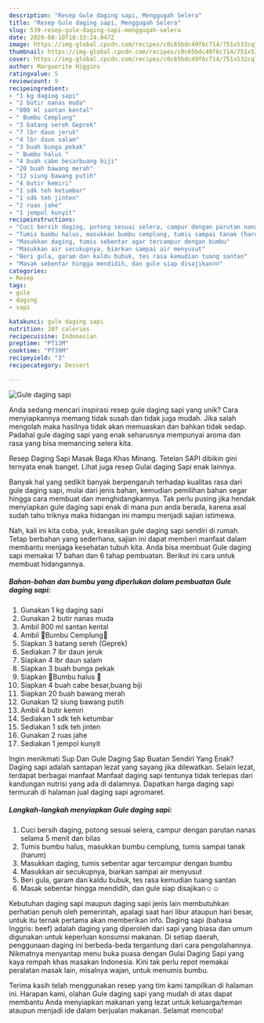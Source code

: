 ```yaml
---
description: "Resep Gule daging sapi, Menggugah Selera"
title: "Resep Gule daging sapi, Menggugah Selera"
slug: 539-resep-gule-daging-sapi-menggugah-selera
date: 2020-08-10T18:33:24.047Z
image: https://img-global.cpcdn.com/recipes/c0c65bdc49f6c714/751x532cq70/gule-daging-sapi-foto-resep-utama.jpg
thumbnail: https://img-global.cpcdn.com/recipes/c0c65bdc49f6c714/751x532cq70/gule-daging-sapi-foto-resep-utama.jpg
cover: https://img-global.cpcdn.com/recipes/c0c65bdc49f6c714/751x532cq70/gule-daging-sapi-foto-resep-utama.jpg
author: Marguerite Higgins
ratingvalue: 5
reviewcount: 9
recipeingredient:
- "1 kg daging sapi"
- "2 butir nanas muda"
- "800 ml santan kental"
- " Bumbu Cemplung"
- "3 batang sereh Geprek"
- "7 lbr daun jeruk"
- "4 lbr daun salam"
- "3 buah bunga pekak"
- " Bumbu halus "
- "4 buah cabe besarbuang biji"
- "20 buah bawang merah"
- "12 siung bawang putih"
- "4 butir kemiri"
- "1 sdk teh ketumbar"
- "1 sdk teh jinten"
- "2 ruas jahe"
- "1 jempol kunyit"
recipeinstructions:
- "Cuci bersih daging, potong sesuai selera, campur dengan parutan nanas selama 5 menit dan bilas"
- "Tumis bumbu halus, masukkan bumbu cemplung, tumis sampai tanak (harum)"
- "Masukkan daging, tumis sebentar agar tercampur dengan bumbu"
- "Masukkan air secukupnya, biarkan sampai air menyusut"
- "Beri gula, garam dan kaldu bubuk, tes rasa kemudian tuang santan"
- "Masak sebentar hingga mendidih, dan gule siap disajikan☺️☺️"
categories:
- Resep
tags:
- gule
- daging
- sapi

katakunci: gule daging sapi 
nutrition: 107 calories
recipecuisine: Indonesian
preptime: "PT13M"
cooktime: "PT39M"
recipeyield: "3"
recipecategory: Dessert

---
```



![Gule daging sapi](https://img-global.cpcdn.com/recipes/c0c65bdc49f6c714/751x532cq70/gule-daging-sapi-foto-resep-utama.jpg)

Anda sedang mencari inspirasi resep gule daging sapi yang unik? Cara menyiapkannya memang tidak susah dan tidak juga mudah. Jika salah mengolah maka hasilnya tidak akan memuaskan dan bahkan tidak sedap. Padahal gule daging sapi yang enak seharusnya mempunyai aroma dan rasa yang bisa memancing selera kita.

Resep Daging Sapi Masak Baga Khas Minang. Tetelan SAPI dibikin gini ternyata enak banget. Lihat juga resep Gulai daging Sapi enak lainnya.

Banyak hal yang sedikit banyak berpengaruh terhadap kualitas rasa dari gule daging sapi, mulai dari jenis bahan, kemudian pemilihan bahan segar hingga cara membuat dan menghidangkannya. Tak perlu pusing jika hendak menyiapkan gule daging sapi enak di mana pun anda berada, karena asal sudah tahu triknya maka hidangan ini mampu menjadi sajian istimewa.


Nah, kali ini kita coba, yuk, kreasikan gule daging sapi sendiri di rumah. Tetap berbahan yang sederhana, sajian ini dapat memberi manfaat dalam membantu menjaga kesehatan tubuh kita. Anda bisa membuat Gule daging sapi memakai 17 bahan dan 6 tahap pembuatan. Berikut ini cara untuk membuat hidangannya.

<!--inarticleads1-->

##### Bahan-bahan dan bumbu yang diperlukan dalam pembuatan Gule daging sapi:

1. Gunakan 1 kg daging sapi
1. Gunakan 2 butir nanas muda
1. Ambil 800 ml santan kental
1. Ambil  💞Bumbu Cemplung💞
1. Siapkan 3 batang sereh (Geprek)
1. Sediakan 7 lbr daun jeruk
1. Siapkan 4 lbr daun salam
1. Siapkan 3 buah bunga pekak
1. Siapkan  💞Bumbu halus 💞
1. Siapkan 4 buah cabe besar,buang biji
1. Siapkan 20 buah bawang merah
1. Gunakan 12 siung bawang putih
1. Ambil 4 butir kemiri
1. Sediakan 1 sdk teh ketumbar
1. Sediakan 1 sdk teh jinten
1. Gunakan 2 ruas jahe
1. Sediakan 1 jempol kunyit


Ingin menikmati Sup Dan Gule Daging Sap Buatan Sendiri Yang Enak? Daging sapi adalah santapan lezat yang sayang jika dilewatkan. Selain lezat, terdapat berbagai manfaat Manfaat daging sapi tentunya tidak terlepas dari kandungan nutrisi yang ada di dalamnya. Dapatkan harga daging sapi termurah di halaman jual daging sapi agromaret. 

<!--inarticleads2-->

##### Langkah-langkah menyiapkan Gule daging sapi:

1. Cuci bersih daging, potong sesuai selera, campur dengan parutan nanas selama 5 menit dan bilas
1. Tumis bumbu halus, masukkan bumbu cemplung, tumis sampai tanak (harum)
1. Masukkan daging, tumis sebentar agar tercampur dengan bumbu
1. Masukkan air secukupnya, biarkan sampai air menyusut
1. Beri gula, garam dan kaldu bubuk, tes rasa kemudian tuang santan
1. Masak sebentar hingga mendidih, dan gule siap disajikan☺️☺️


Kebutuhan daging sapi maupun daging sapi jenis lain membutuhkan perhatian penuh oleh pemerintah, apalagi saat hari libur ataupun hari besar, untuk itu ternak pertama akan memberikan info. Daging sapi (bahasa Inggris: beef) adalah daging yang diperoleh dari sapi yang biasa dan umum digunakan untuk keperluan konsumsi makanan. Di setiap daerah, penggunaan daging ini berbeda-beda tergantung dari cara pengolahannya. Nikmatnya menyantap menu buka puasa dengan Gulai Daging Sapi yang kaya rempah khas masakan Indonesia. Kini tak perlu repot memakai peralatan masak lain, misalnya wajan, untuk menumis bumbu. 

Terima kasih telah menggunakan resep yang tim kami tampilkan di halaman ini. Harapan kami, olahan Gule daging sapi yang mudah di atas dapat membantu Anda menyiapkan makanan yang lezat untuk keluarga/teman ataupun menjadi ide dalam berjualan makanan. Selamat mencoba!
